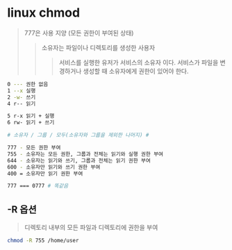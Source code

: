 # linux chmod

> 777은 사용 지양 (모든 권한이 부여된 상태)
>
> > 소유자는 파일이나 디렉토리를 생성한 사용자
> >
> > > 서비스를 실행한 유저가 서비스의 소유자 이다. 서비스가 파일을 변경하거나 생성할 때 소유자에게 권한이 있어야 한다.

```sh
0 --- 권한 없음
1 --x 실행
2 -w- 쓰기
4 r-- 읽기

5 r-x 읽기 + 실행
6 rw- 읽기 + 쓰기

# 소유자 / 그룹 / 모두(소유자와 그룹을 제외한 나머지) #

777 - 모든 권한 부여
755 - 소유자는 모든 권한, 그룹과 전체는 읽기와 실행 권한 부여
644 - 소유자는 읽기와 쓰기, 그룹과 전체는 읽기 권한 부여
600 - 소유자만 읽기와 쓰기 권한 부여
400 = 소유자만 읽기 권한 부여

777 === 0777 # 똑같음
```

## -R 옵션

> 디렉토리 내부의 모든 파일과 디렉토리에 권한을 부여

```sh
chmod -R 755 /home/user
```
